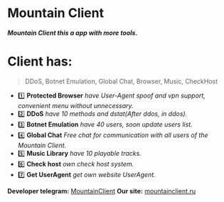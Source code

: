# Mountain Client
___Mountain Client this a app with more tools.___

# Client has:
> DDoS,
> Botnet Emulation,
> Global Chat,
> Browser,
> Music,
> CheckHost

* 1️⃣ __Protected Browser__ _have User-Agent spoof and vpn support, convenient menu without unnecessary._
* 2️⃣ __DDoS__ _have 10 methods and dstat(After ddos, in ddos)._
* 3️⃣ __Botnet Emulation__ _have 40 users, soon update users list._
* 4️⃣ __Global Chat__ _Free chat for communication with all users of the Mountain Client._
* 5️⃣ __Music Library__ _have 10 playable tracks._
* 6️⃣ __Check host__ _own check host system._
* 7️⃣ __Get UserAgent__ _get own website UserAgent._

__Developer telegram:__ [MountainClient](https://t.me/mountainclient)
__Our site:__ [mountainclient.ru](https://mountainclient.ru)

